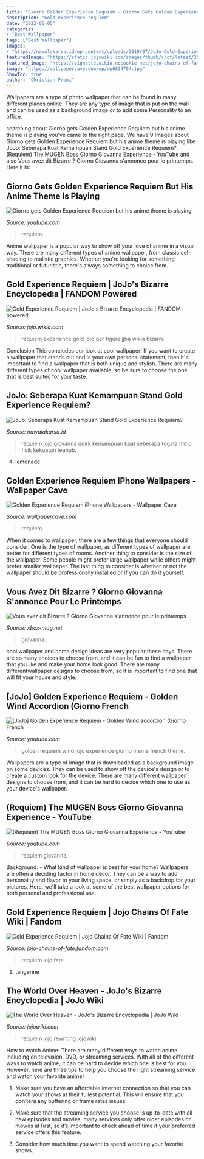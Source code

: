 ```yaml
---
title: "Giorno Golden Experience Requiem - Giorno Gets Golden Experience Requiem But His Anime Theme Is Playing"
description: "Gold experience requiem"
date: "2022-06-05"
categories:
- "Best Wallpaper"
tags: ["Best Wallpaper"]
images:
- "https://nawalakarsa.id/wp-content/uploads/2019/07/JoJo-Gold-Experience-Requiem-3.png"
featuredImage: "https://static.jojowiki.com/images/thumb/c/cf/latest/20200529022633/The_World_Over_Heaven_rewriting_Gold_Experience_Requiem&#039;s_ability.png/892px-The_World_Over_Heaven_rewriting_Gold_Experience_Requiem&#039;s_ability.png"
featured_image: "https://vignette.wikia.nocookie.net/jojo-chains-of-fate/images/6/6b/GER.png/revision/latest?cb=20200330032957"
image: "https://wallpapercave.com/wp/wp6834704.jpg"
ShowToc: true
author: "Christian Frami"
---
```





Wallpapers are a type of photo wallpaper that can be found in many different places online. They are any type of image that is put on the wall and can be used as a background image or to add some Personality to an office.

	

		
searching about Giorno gets Golden Experience Requiem but his anime theme is playing you've came to the right page. We have 9 Images about Giorno gets Golden Experience Requiem but his anime theme is playing like JoJo: Seberapa Kuat Kemampuan Stand Gold Experience Requiem?, (Requiem) The MUGEN Boss Giorno Giovanna Experience - YouTube and also Vous avez dit Bizarre ? Giorno Giovanna s&#039;annonce pour le printemps. Here it is:
		
    
## Giorno Gets Golden Experience Requiem But His Anime Theme Is Playing

<img loading=lazy src="https://i.ytimg.com/vi/cPWg4f9mm_Y/maxresdefault.jpg" onerror="this.onerror=null;this.src='https://tse1.mm.bing.net/th?id=OIP.4OJvjMtBdcePz2PYeYqTuwHaEK&amp;pid=15.1';" alt="Giorno gets Golden Experience Requiem but his anime theme is playing">

_Source: youtube.com_

>requiem. 

	

Anime wallpaper is a popular way to show off your love of anime in a visual way. There are many different types of anime wallpaper, from classic cel-shading to realistic graphics. Whether you're looking for something traditional or futuristic, there's always something to choice from.

    
## Gold Experience Requiem | JoJo&#039;s Bizarre Encyclopedia | FANDOM Powered

<img loading=lazy src="https://vignette1.wikia.nocookie.net/jjba/images/4/4c/Gold_experience_requiem.jpg/revision/latest/top-crop/width/480/height/480?cb=20121026121608" onerror="this.onerror=null;this.src='https://tse3.mm.bing.net/th?id=OIP.yKuXy_UAF8f4pOhzqyudJgHaHa&amp;pid=15.1';" alt="Gold Experience Requiem | JoJo&#039;s Bizarre Encyclopedia | FANDOM powered">

_Source: jojo.wikia.com_

>requiem experience gold jojo ger figure jjba wikia bizarre. 

	

Conclusion
This concludes our look at cool wallpaper! If you want to create a wallpaper that stands out and is your own personal statement, then it's important to find a wallpaper that is both unique and stylish. There are many different types of cool wallpaper available, so be sure to choose the one that is best suited for your taste.

    
## JoJo: Seberapa Kuat Kemampuan Stand Gold Experience Requiem?

<img loading=lazy src="https://nawalakarsa.id/wp-content/uploads/2019/07/JoJo-Gold-Experience-Requiem-3.png" onerror="this.onerror=null;this.src='https://tse2.mm.bing.net/th?id=OIP.DNJ6LOkuMdzHLTkPUMaNpAHaEL&amp;pid=15.1';" alt="JoJo: Seberapa Kuat Kemampuan Stand Gold Experience Requiem?">

_Source: nawalakarsa.id_

>requiem jojo giovanna quirk kemampuan kuat seberapa togata mirio fisik kekuatan teahub. 

	

4. lemonade 

    
## Golden Experience Requiem IPhone Wallpapers - Wallpaper Cave

<img loading=lazy src="https://wallpapercave.com/wp/wp6834704.jpg" onerror="this.onerror=null;this.src='https://tse2.mm.bing.net/th?id=OIP.DPsr11E6H-Fyg_JLfIyt9QHaRm&amp;pid=15.1';" alt="Golden Experience Requiem iPhone Wallpapers - Wallpaper Cave">

_Source: wallpapercave.com_

>requiem. 

	

When it comes to wallpaper, there are a few things that everyone should consider. One is the type of wallpaper, as different types of wallpaper are better for different types of rooms. Another thing to consider is the size of the wallpaper. Some people might prefer large wallpaper while others might prefer smaller wallpaper. The last thing to consider is whether or not the wallpaper should be professionally installed or if you can do it yourself.

    
## Vous Avez Dit Bizarre ? Giorno Giovanna S&#039;annonce Pour Le Printemps

<img loading=lazy src="https://xbox-mag.net/content/thumbnails/uploads/2021/01/giorno-giovanna-tt-width-1280-height-720-bgcolor-FFFFFF.jpg" onerror="this.onerror=null;this.src='https://tse4.mm.bing.net/th?id=OIP.zUJENtUVaWzijfNkqkmDswHaEK&amp;pid=15.1';" alt="Vous avez dit Bizarre ? Giorno Giovanna s&#039;annonce pour le printemps">

_Source: xbox-mag.net_

>giovanna. 

	

cool wallpaper and home design ideas are very popular these days. There are so many choices to choose from, and it can be fun to find a wallpaper that you like and make your home look good. There are many differentwallpaper designs to choose from, so it is important to find one that will fit your house and style.

    
## [JoJo] Golden Experience Requiem - Golden Wind Accordion (Giorno French

<img loading=lazy src="https://i.ytimg.com/vi/ncXYKqw8pl4/maxresdefault.jpg" onerror="this.onerror=null;this.src='https://tse1.mm.bing.net/th?id=OIP.h2LANLH7XMgrJ9lCEOnkOQHaEK&amp;pid=15.1';" alt="[JoJo] Golden Experience Requiem - Golden Wind accordion (Giorno French">

_Source: youtube.com_

>golden requiem wind jojo experience giorno meme french theme. 

	

Wallpapers are a type of image that is downloaded as a background image on some devices. They can be used to show off the device's design or to create a custom look for the device. There are many different wallpaper designs to choose from, and it can be hard to decide which one to use as your device's wallpaper.

    
## (Requiem) The MUGEN Boss Giorno Giovanna Experience - YouTube

<img loading=lazy src="https://i.ytimg.com/vi/YuG9nrA5New/maxresdefault.jpg" onerror="this.onerror=null;this.src='https://tse1.mm.bing.net/th?id=OIP.eNJu3LGBgUtYQAM_xozNJwHaEK&amp;pid=15.1';" alt="(Requiem) The MUGEN Boss Giorno Giovanna Experience - YouTube">

_Source: youtube.com_

>requiem giovanna. 

	

Background: - What kind of wallpaper is best for your home?
Wallpapers are often a deciding factor in home décor. They can be a way to add personality and flavor to your living space, or simply as a backdrop for your pictures. Here, we'll take a look at some of the best wallpaper options for both personal and professional use.

    
## Gold Experience Requiem | Jojo Chains Of Fate Wiki | Fandom

<img loading=lazy src="https://vignette.wikia.nocookie.net/jojo-chains-of-fate/images/6/6b/GER.png/revision/latest?cb=20200330032957" onerror="this.onerror=null;this.src='https://tse2.mm.bing.net/th?id=OIP.82655nWdnGArh77CYbWaWwHaKf&amp;pid=15.1';" alt="Gold Experience Requiem | Jojo Chains Of Fate Wiki | Fandom">

_Source: jojo-chains-of-fate.fandom.com_

>requiem jojo fate. 

	

1. tangerine 

    
## The World Over Heaven - JoJo&#039;s Bizarre Encyclopedia | JoJo Wiki

<img loading=lazy src="https://static.jojowiki.com/images/thumb/c/cf/latest/20200529022633/The_World_Over_Heaven_rewriting_Gold_Experience_Requiem&#039;s_ability.png/892px-The_World_Over_Heaven_rewriting_Gold_Experience_Requiem&#039;s_ability.png" onerror="this.onerror=null;this.src='https://tse4.mm.bing.net/th?id=OIP.PYvk4HgVpGlmXHw9A_I8ZwHaDv&amp;pid=15.1';" alt="The World Over Heaven - JoJo&#039;s Bizarre Encyclopedia | JoJo Wiki">

_Source: jojowiki.com_

>requiem jojo rewriting jojowiki. 

	

How to watch Anime: There are many different ways to watch anime including on television, DVD, or streaming services.
With all of the different ways to watch anime, it can be hard to decide which one is best for you. However, here are three tips to help you choose the right streaming service and watch your favorite anime!
1. Make sure you have an affordable internet connection so that you can watch your shows at their fullest potential. This will ensure that you don’tera any buffering or frame rates issues.

2. Make sure that the streaming service you choose is up-to-date with all new episodes and movies. many services only offer older episodes or movies at first, so it’s important to check ahead of time if your preferred service offers this feature.

3. Consider how much time you want to spend watching your favorite shows.

